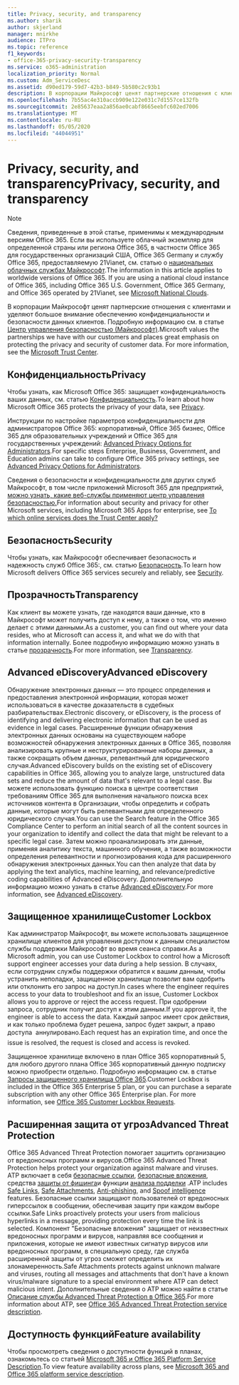 ```yaml
---
title: Privacy, security, and transparency
ms.author: sharik
author: skjerland
manager: mnirkhe
audience: ITPro
ms.topic: reference
f1_keywords:
- office-365-privacy-security-transparency
ms.service: o365-administration
localization_priority: Normal
ms.custom: Adm_ServiceDesc
ms.assetid: d90ed179-59d7-42b3-b849-5b580c2c93b1
description: В корпорации Майкрософт ценят партнерские отношения с клиентами и уделяют большое внимание обеспечению конфиденциальности и безопасности данных клиентов. Дополнительные сведения можно найти в центре управления безопасностью Майкрософт.
ms.openlocfilehash: 7b55ac4e310accb909e122e031c7d1557ce132fb
ms.sourcegitcommit: 2e85637eaa2a856ae0cabf8665eebfc602ed7006
ms.translationtype: MT
ms.contentlocale: ru-RU
ms.lasthandoff: 05/05/2020
ms.locfileid: "44044951"
---
```

# <a name="privacy-security-and-transparency"></a><span data-ttu-id="d4393-104">Privacy, security, and transparency</span><span class="sxs-lookup"><span data-stu-id="d4393-104">Privacy, security, and transparency</span></span>

> [!NOTE]
> <span data-ttu-id="d4393-p102">Сведения, приведенные в этой статье, применимы к международным версиям Office 365. Если вы используете облачный экземпляр для определенной страны или региона Office 365, в частности Office 365 для государственных организаций США, Office 365 Germany и службу Office 365, предоставляемую 21Vianet, см. статью о [национальных облачных службах Майкрософт](https://go.microsoft.com/fwlink/?linkid=841582).</span><span class="sxs-lookup"><span data-stu-id="d4393-p102">The information in this article applies to worldwide versions of Office 365. If you are using a national cloud instance of Office 365, including Office 365 U.S. Government, Office 365 Germany, and Office 365 operated by 21Vianet, see [Microsoft National Clouds](https://go.microsoft.com/fwlink/?linkid=841582).</span></span> 
  
<span data-ttu-id="d4393-p103">В корпорации Майкрософт ценят партнерские отношения с клиентами и уделяют большое внимание обеспечению конфиденциальности и безопасности данных клиентов. Подробную информацию см. в статье [Центр управления безопасностью (Майкрософт)](https://go.microsoft.com/fwlink/?LinkID=717951&amp;clcid=0x409).</span><span class="sxs-lookup"><span data-stu-id="d4393-p103">Microsoft values the partnerships we have with our customers and places great emphasis on protecting the privacy and security of customer data. For more information, see the [Microsoft Trust Center](https://go.microsoft.com/fwlink/?LinkID=717951&amp;clcid=0x409).</span></span>
  
## <a name="privacy"></a><span data-ttu-id="d4393-109">Конфиденциальность</span><span class="sxs-lookup"><span data-stu-id="d4393-109">Privacy</span></span>

<span data-ttu-id="d4393-110">Чтобы узнать, как Microsoft Office 365: защищает конфиденциальность ваших данных, см. статью [Конфиденциальность](https://go.microsoft.com/fwlink/?LinkID=717953&amp;clcid=0x409).</span><span class="sxs-lookup"><span data-stu-id="d4393-110">To learn about how Microsoft Office 365 protects the privacy of your data, see [Privacy](https://go.microsoft.com/fwlink/?LinkID=717953&amp;clcid=0x409).</span></span> 
  
<span data-ttu-id="d4393-111">Инструкции по настройке параметров конфиденциальности для администраторов Office 365: корпоративный, Office 365 бизнес, Office 365 для образовательных учреждений и Office 365 для государственных учреждений: [Advanced Privacy Options for Administrators](https://go.microsoft.com/fwlink/p/?LinkID=285202).</span><span class="sxs-lookup"><span data-stu-id="d4393-111">For specific steps Enterprise, Business, Government, and Education admins can take to configure Office 365 privacy settings, see [Advanced Privacy Options for Administrators](https://go.microsoft.com/fwlink/p/?LinkID=285202).</span></span>
  
<span data-ttu-id="d4393-112">Сведения о безопасности и конфиденциальности для других служб Майкрософт, в том числе приложений Microsoft 365 для предприятий, [можно узнать, какие веб-службы применяют центр управления безопасностью.](https://www.microsoft.com/trustcenter/default.aspx)</span><span class="sxs-lookup"><span data-stu-id="d4393-112">For information about security and privacy for other Microsoft services, including Microsoft 365 Apps for enterprise, see [To which online services does the Trust Center apply?](https://www.microsoft.com/trustcenter/default.aspx)</span></span>
  
## <a name="security"></a><span data-ttu-id="d4393-113">Безопасность</span><span class="sxs-lookup"><span data-stu-id="d4393-113">Security</span></span>

<span data-ttu-id="d4393-114">Чтобы узнать, как Майкрософт обеспечивает безопасность и надежность служб Office 365:, см. статью [Безопасность](https://go.microsoft.com/fwlink/?LinkID=717954&amp;clcid=0x409).</span><span class="sxs-lookup"><span data-stu-id="d4393-114">To learn how Microsoft delivers Office 365 services securely and reliably, see [Security](https://go.microsoft.com/fwlink/?LinkID=717954&amp;clcid=0x409).</span></span>
  
## <a name="transparency"></a><span data-ttu-id="d4393-115">Прозрачность</span><span class="sxs-lookup"><span data-stu-id="d4393-115">Transparency</span></span>

<span data-ttu-id="d4393-116">Как клиент вы можете узнать, где находятся ваши данные, кто в Майкрософт может получить доступ к нему, а также о том, что именно делает с этими данными.</span><span class="sxs-lookup"><span data-stu-id="d4393-116">As a customer, you can find out where your data resides, who at Microsoft can access it, and what we do with that information internally.</span></span> <span data-ttu-id="d4393-117">Более подробную информацию можно узнать в статье [прозрачность](https://go.microsoft.com/fwlink/?LinkID=717955&amp;clcid=0x409).</span><span class="sxs-lookup"><span data-stu-id="d4393-117">For more information, see [Transparency](https://go.microsoft.com/fwlink/?LinkID=717955&amp;clcid=0x409).</span></span>
  
## <a name="advanced-ediscovery"></a><span data-ttu-id="d4393-118">Advanced eDiscovery</span><span class="sxs-lookup"><span data-stu-id="d4393-118">Advanced eDiscovery</span></span>

<span data-ttu-id="d4393-119">Обнаружение электронных данных — это процесс определения и предоставления электронной информации, которая может использоваться в качестве доказательств в судебных разбирательствах.</span><span class="sxs-lookup"><span data-stu-id="d4393-119">Electronic discovery, or eDiscovery, is the process of identifying and delivering electronic information that can be used as evidence in legal cases.</span></span> <span data-ttu-id="d4393-120">Расширенные функции обнаружения электронных данных основаны на существующем наборе возможностей обнаружения электронных данных в Office 365, позволяя анализировать крупные и неструктурированные наборы данных, а также сокращать объем данных, релевантный для юридического случая.</span><span class="sxs-lookup"><span data-stu-id="d4393-120">Advanced eDiscovery builds on the existing set of eDiscovery capabilities in Office 365, allowing you to analyze large, unstructured data sets and reduce the amount of data that's relevant to a legal case.</span></span> <span data-ttu-id="d4393-121">Вы можете использовать функцию поиска в центре соответствия требованиям Office 365 для выполнения начального поиска всех источников контента в Организации, чтобы определить и собрать данные, которые могут быть релевантными для определенного юридического случая.</span><span class="sxs-lookup"><span data-stu-id="d4393-121">You can use the Search feature in the Office 365 Compliance Center to perform an initial search of all the content sources in your organization to identify and collect the data that might be relevant to a specific legal case.</span></span> <span data-ttu-id="d4393-122">Затем можно проанализировать эти данные, применяя аналитику текста, машинного обучения, а также возможности определения релевантности и прогнозирования кода для расширенного обнаружения электронных данных.</span><span class="sxs-lookup"><span data-stu-id="d4393-122">You can then analyze that data by applying the text analytics, machine learning, and relevance/predictive coding capabilities of Advanced eDiscovery.</span></span> <span data-ttu-id="d4393-123">Дополнительную информацию можно узнать в статье [Advanced eDiscovery](https://go.microsoft.com/fwlink/?LinkID=717971&amp;clcid=0x409).</span><span class="sxs-lookup"><span data-stu-id="d4393-123">For more information, see [Advanced eDiscovery](https://go.microsoft.com/fwlink/?LinkID=717971&amp;clcid=0x409).</span></span>
  
## <a name="customer-lockbox"></a><span data-ttu-id="d4393-124">Защищенное хранилище</span><span class="sxs-lookup"><span data-stu-id="d4393-124">Customer Lockbox</span></span>

<span data-ttu-id="d4393-125">Как администратор Майкрософт, вы можете использовать защищенное хранилище клиентов для управления доступом к данным специалистом службы поддержки Майкрософт во время сеанса справки.</span><span class="sxs-lookup"><span data-stu-id="d4393-125">As a Microsoft admin, you can use Customer Lockbox to control how a Microsoft support engineer accesses your data during a help session.</span></span> <span data-ttu-id="d4393-126">В случаях, если сотрудник службы поддержки обратится к вашим данным, чтобы устранить неполадки, защищенное хранилище позволит вам одобрить или отклонить его запрос на доступ.</span><span class="sxs-lookup"><span data-stu-id="d4393-126">In cases where the engineer requires access to your data to troubleshoot and fix an issue, Customer Lockbox allows you to approve or reject the access request.</span></span> <span data-ttu-id="d4393-127">При одобрении запроса, сотрудник получит доступ к этим данным.</span><span class="sxs-lookup"><span data-stu-id="d4393-127">If you approve it, the engineer is able to access the data.</span></span> <span data-ttu-id="d4393-128">Каждый запрос имеет срок действия, и как только проблема будет решена, запрос будет закрыт, а право доступа  аннулировано.</span><span class="sxs-lookup"><span data-stu-id="d4393-128">Each request has an expiration time, and once the issue is resolved, the request is closed and access is revoked.</span></span>
  
<span data-ttu-id="d4393-p107">Защищенное хранилище включено в план Office 365 корпоративный 5, для любого другого плана Office 365 корпоративный данную подписку можно приобрести отдельно. Подробную информацию см. в статье [Запросы защищенного хранилища Office 365](https://go.microsoft.com/fwlink/?LinkID=717969&amp;clcid=0x409).</span><span class="sxs-lookup"><span data-stu-id="d4393-p107">Customer Lockbox is included in the Office 365 Enterprise 5 plan, or you can purchase a separate subscription with any other Office 365 Enterprise plan. For more information, see [Office 365 Customer Lockbox Requests](https://go.microsoft.com/fwlink/?LinkID=717969&amp;clcid=0x409).</span></span>
  
## <a name="advanced-threat-protection"></a><span data-ttu-id="d4393-131">Расширенная защита от угроз</span><span class="sxs-lookup"><span data-stu-id="d4393-131">Advanced Threat Protection</span></span>

<span data-ttu-id="d4393-132">Office 365 Advanced Threat Protection помогает защитить организацию от вредоносных программ и вирусов.</span><span class="sxs-lookup"><span data-stu-id="d4393-132">Office 365 Advanced Threat Protection helps protect your organization against malware and viruses.</span></span> <span data-ttu-id="d4393-133">ATP включает в себя [безопасные ссылки](https://docs.microsoft.com/office365/securitycompliance/atp-safe-links), [безопасные вложения](https://docs.microsoft.com/office365/securitycompliance/atp-safe-attachments), средства [защиты от фишинга](https://docs.microsoft.com/office365/securitycompliance/atp-anti-phishing)и функции [анализа подделки](https://docs.microsoft.com/office365/securitycompliance/learn-about-spoof-intelligence) .</span><span class="sxs-lookup"><span data-stu-id="d4393-133">ATP includes [Safe Links](https://docs.microsoft.com/office365/securitycompliance/atp-safe-links), [Safe Attachments](https://docs.microsoft.com/office365/securitycompliance/atp-safe-attachments), [Anti-phishing](https://docs.microsoft.com/office365/securitycompliance/atp-anti-phishing), and [Spoof intelligence](https://docs.microsoft.com/office365/securitycompliance/learn-about-spoof-intelligence) features.</span></span> <span data-ttu-id="d4393-134">Безопасные ссылки защищают пользователей от вредоносных гиперссылок в сообщении, обеспечивая защиту при каждом выборе ссылки.</span><span class="sxs-lookup"><span data-stu-id="d4393-134">Safe Links proactively protects your users from malicious hyperlinks in a message, providing protection every time the link is selected.</span></span> <span data-ttu-id="d4393-135">Компонент "Безопасные вложения" защищает от неизвестных вредоносных программ и вирусов, направляя все сообщения и приложения, которые не имеют известных сигнатур вирусов или вредоносных программ, в специальную среду, где служба расширенной защиты от угроз сможет определить их злонамеренность.</span><span class="sxs-lookup"><span data-stu-id="d4393-135">Safe Attachments protects against unknown malware and viruses, routing all messages and attachments that don't have a known virus/malware signature to a special environment where ATP can detect malicious intent.</span></span> <span data-ttu-id="d4393-136">Дополнительные сведения о ATP можно найти в статье [Описание службы Advanced Threat Protection в Office 365](../office-365-advanced-threat-protection-service-description.md).</span><span class="sxs-lookup"><span data-stu-id="d4393-136">For more information about ATP, see [Office 365 Advanced Threat Protection service description](../office-365-advanced-threat-protection-service-description.md).</span></span>
  
## <a name="feature-availability"></a><span data-ttu-id="d4393-137">Доступность функций</span><span class="sxs-lookup"><span data-stu-id="d4393-137">Feature availability</span></span>

<span data-ttu-id="d4393-138">Чтобы просмотреть сведения о доступности функций в планах, ознакомьтесь со статьей [Microsoft 365 и Office 365 Platform Service Description](office-365-platform-service-description.md).</span><span class="sxs-lookup"><span data-stu-id="d4393-138">To view feature availability across plans, see [Microsoft 365 and Office 365 platform service description](office-365-platform-service-description.md).</span></span>
  